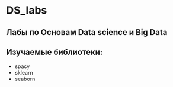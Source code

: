 # DS_labs

## Лабы по Основам Data science и Big Data

## Изучаемые библиотеки:

- spacy
- sklearn
- seaborn
